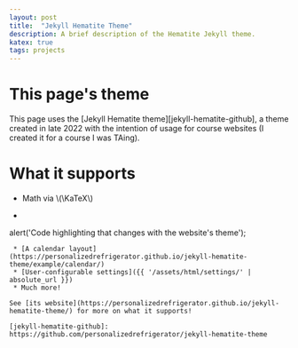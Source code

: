 ```yaml
---
layout: post
title:  "Jekyll Hematite Theme"
description: A brief description of the Hematite Jekyll theme.
katex: true
tags: projects
---
```


# This page's theme

This page uses the [Jekyll Hematite theme][jekyll-hematite-github], a theme created in late 2022 with the intention of usage for course websites (I created it for a course I was TAing).

# What it supports

 * Math via \\(\KaTeX\\)
 * ```javascript
alert('Code highlighting that changes with the website\'s theme');
```
 * [A calendar layout](https://personalizedrefrigerator.github.io/jekyll-hematite-theme/example/calendar/)
 * [User-configurable settings]({{ '/assets/html/settings/' | absolute_url }})
 * Much more!

See [its website](https://personalizedrefrigerator.github.io/jekyll-hematite-theme/) for more on what it supports!

[jekyll-hematite-github]: https://github.com/personalizedrefrigerator/jekyll-hematite-theme
